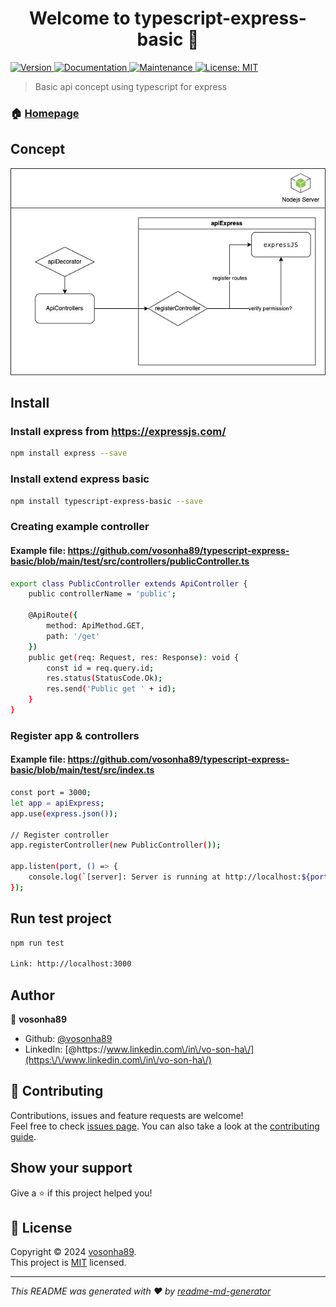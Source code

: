 <h1 align="center">Welcome to typescript-express-basic 👋</h1>
<p>
  <a href="https://www.npmjs.com/package/typescript-express-basic" target="_blank">
    <img alt="Version" src="https://img.shields.io/npm/v/typescript-express-basic.svg">
  </a>
  <a href="https://github.com/vosonha89/typescript-express-basic#readme" target="_blank">
    <img alt="Documentation" src="https://img.shields.io/badge/documentation-yes-brightgreen.svg" />
  </a>
  <a href="https://github.com/vosonha89/typescript-express-basic/graphs/commit-activity" target="_blank">
    <img alt="Maintenance" src="https://img.shields.io/badge/Maintained%3F-yes-green.svg" />
  </a>
  <a href="https://github.com/vosonha89/typescript-express-basic/blob/master/LICENSE" target="_blank">
    <img alt="License: MIT" src="https://img.shields.io/github/license/vosonha89/typescript-express-basic" />
  </a>
</p>

> Basic api concept using typescript for express

### 🏠 [Homepage](https://github.com/vosonha89/typescript-express-basic#readme)

## Concept

![alt text](https://raw.githubusercontent.com/vosonha89/typescript-express-basic/main/public/images/typescript-express-basic.jpg?raw=true)

## Install
### Install express from https://expressjs.com/
```sh
npm install express --save
```
### Install extend express basic
```sh
npm install typescript-express-basic --save
```
### Creating example controller
#### Example file: https://github.com/vosonha89/typescript-express-basic/blob/main/test/src/controllers/publicController.ts
```sh
export class PublicController extends ApiController {
    public controllerName = 'public';

    @ApiRoute({
        method: ApiMethod.GET,
        path: '/get'
    })
    public get(req: Request, res: Response): void {
        const id = req.query.id;
        res.status(StatusCode.Ok);
        res.send('Public get ' + id);
    }
}
```
### Register app & controllers
#### Example file: https://github.com/vosonha89/typescript-express-basic/blob/main/test/src/index.ts
```sh
const port = 3000;
let app = apiExpress;
app.use(express.json());

// Register controller
app.registerController(new PublicController());

app.listen(port, () => {
    console.log(`[server]: Server is running at http://localhost:${port}`);
});
```

## Run test project
```sh
npm run test

Link: http://localhost:3000
```

## Author

👤 **vosonha89**

* Github: [@vosonha89](https://github.com/vosonha89)
* LinkedIn: [@https:\/\/www.linkedin.com\/in\/vo-son-ha\/](https:\/\/www.linkedin.com\/in\/vo-son-ha\/)

## 🤝 Contributing

Contributions, issues and feature requests are welcome!<br />Feel free to check [issues page](https://github.com/vosonha89/typescript-express-basic/issues). You can also take a look at the [contributing guide](https://github.com/vosonha89/typescript-express-basic/blob/master/CONTRIBUTING.md).

## Show your support

Give a ⭐️ if this project helped you!

## 📝 License

Copyright © 2024 [vosonha89](https://github.com/vosonha89).<br />
This project is [MIT](https://github.com/vosonha89/typescript-express-basic/blob/master/LICENSE) licensed.

***
_This README was generated with ❤️ by [readme-md-generator](https://github.com/kefranabg/readme-md-generator)_